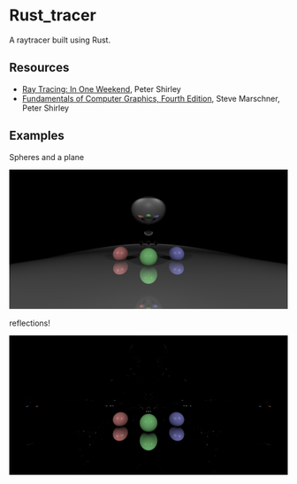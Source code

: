 # Rust_tracer

A raytracer built using Rust.

## Resources
- [Ray Tracing: In One Weekend](https://www.amazon.com/Ray-Tracing-Weekend-Minibooks-Book-ebook/dp/B01B5AODD8), Peter Shirley
- [Fundamentals of Computer Graphics, Fourth Edition](https://www.amazon.com/Fundamentals-Computer-Graphics-Fourth-Marschner/dp/1482229390/ref=sr_1_1?ie=UTF8&qid=1507830375&sr=8-1&keywords=fundamentals+of+computer+graphics), Steve Marschner, Peter Shirley

## Examples
Spheres and a plane

![alt text](https://github.com/abro9/rust_tracer/blob/master/images/example.png "Some spheres")

reflections!

![alt text](https://github.com/abro9/rust_tracer/blob/master/images/reflect.png "reflections!")
